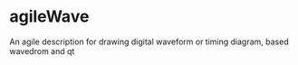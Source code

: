 # agileWave
An agile description for drawing digital waveform or timing diagram, based wavedrom and qt
